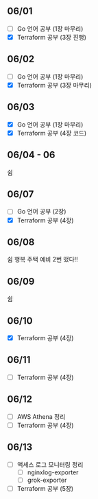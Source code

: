 ## 06/01

- [ ] Go 언어 공부 (1장 마무리)
- [x] Terraform 공부 (3장 진행)

## 06/02

- [ ] Go 언어 공부 (1장 마무리)
- [x] Terraform 공부 (3장 마무리)

## 06/03

- [x] Go 언어 공부 (1장 마무리)
- [x] Terraform 공부 (4장 코드)

## 06/04 - 06

쉼

## 06/07

- [ ] Go 언어 공부 (2장)
- [x] Terraform 공부 (4장)

## 06/08

쉼 행복 주택 예비 2번 떴다!!

## 06/09

쉼

## 06/10

- [x] Terraform 공부 (4장)


## 06/11

- [ ] Terraform 공부 (4장)


## 06/12

- [ ] AWS Athena 정리
- [ ] Terraform 공부 (4장)

## 06/13

- [ ] 액세스 로그 모니터링 정리
  - [ ] nginxlog-exporter
  - [ ] grok-exporter
- [ ] Terraform 공부 (5장)
